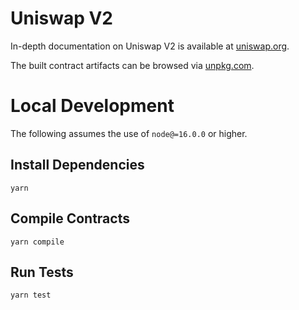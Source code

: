 # Uniswap V2
In-depth documentation on Uniswap V2 is available at [uniswap.org](https://uniswap.org/docs).

The built contract artifacts can be browsed via [unpkg.com](https://unpkg.com/browse/@lootswap/periphery@latest/).

# Local Development

The following assumes the use of `node@=16.0.0` or higher.

## Install Dependencies

`yarn`

## Compile Contracts

`yarn compile`

## Run Tests

`yarn test`
